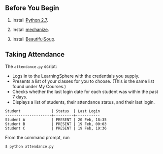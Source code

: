 ## Before You Begin

1. Install [Python 2.7](https://www.python.org/downloads/).

2. Install [mechanize](https://pypi.python.org/pypi/mechanize/).

3. Install [BeautifulSoup](http://www.crummy.com/software/BeautifulSoup/).

## Taking Attendance

The `attendance.py` script:

+ Logs in to the LearningSphere with the credentials you supply.
+ Presents a list of your classes for you to choose. (This is the same list found under My Courses.)
+ Checks whether the last login date for each student was within the past 7 days.
+ Displays a list of students, their attendance status, and their last login.

```
Student              | Status  | Last Login
---------------------+---------+-----------
Student A            | PRESENT | 20 Feb, 18:35
Student B            | PRESENT | 19 Feb, 00:03
Student C            | PRESENT | 19 Feb, 19:36
```

From the command prompt, run

```
$ python attendance.py
```
